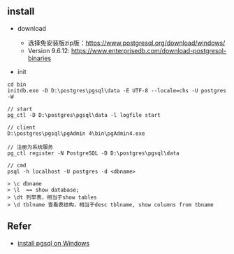 
## install 

* download
  * 选择免安装版zip版：https://www.postgresql.org/download/windows/
  * Version 9.6.12: https://www.enterprisedb.com/download-postgresql-binaries

* init

```
cd bin
initdb.exe -D D:\postgres\pgsql\data -E UTF-8 --locale=chs -U postgres -W 

// start
pg_ctl -D D:\postgres\pgsql\data -l logfile start

// client
D:\postgres\pgsql\pgAdmin 4\bin\pgAdmin4.exe

// 注册为系统服务
pg_ctl register -N PostgreSQL -D D:\postgres\pgsql\data

// cmd
psql -h localhost -U postgres -d <dbname>

> \c dbname
> \l  == show database;
> \dt 列举表，相当于show tables
> \d tblname 查看表结构，相当于desc tblname, show columns from tbname
```

## Refer

* [install pgsql on Windows](https://blog.csdn.net/weixin_42707253/article/details/86063952)
